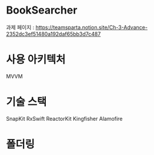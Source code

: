 # BookSearcher
과제 페이지 : https://teamsparta.notion.site/Ch-3-Advance-2352dc3ef51480a192daf65bb3d7c487

# 사용 아키텍처
MVVM

# 기술 스택
SnapKit
RxSwift
ReactorKit
Kingfisher
Alamofire

# 폴더링

